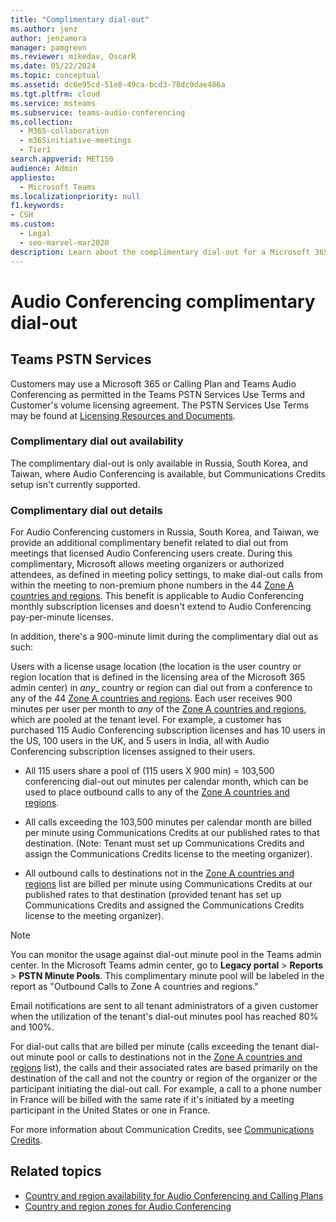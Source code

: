 ```yaml
---
title: "Complimentary dial-out"
ms.author: jenz
author: jenzamora
manager: pamgreen
ms.reviewer: mikedav, OscarR
ms.date: 05/22/2024
ms.topic: conceptual
ms.assetid: dc6e95cd-51e8-49ca-bcd3-78dc9dae486a
ms.tgt.pltfrm: cloud
ms.service: msteams
ms.subservice: teams-audio-conferencing
ms.collection: 
  - M365-collaboration
  - m365initiative-meetings
  - Tier1
search.appverid: MET150
audience: Admin
appliesto: 
  - Microsoft Teams
ms.localizationpriority: null
f1.keywords:
- CSH
ms.custom: 
  - Legal
  - seo-marvel-mar2020
description: Learn about the complimentary dial-out for a Microsoft 365 calling plan and Audio Conferencing in Microsoft Teams.
---
```


# Audio Conferencing complimentary dial-out

## Teams PSTN Services

Customers may use a Microsoft 365 or Calling Plan and Teams Audio Conferencing as permitted in the Teams PSTN Services Use Terms and Customer's volume licensing agreement. The PSTN Services Use Terms may be found at [Licensing Resources and Documents](https://www.microsoft.com/licensing/docs).

### Complimentary dial out availability

The complimentary dial-out is only available in Russia, South Korea, and Taiwan, where Audio Conferencing is available, but Communications Credits setup isn't currently supported.

### Complimentary dial out details

For Audio Conferencing customers in Russia, South Korea, and Taiwan, we provide an additional complimentary benefit related to dial out from meetings that licensed Audio Conferencing users create. During this complimentary, Microsoft allows meeting organizers or authorized attendees, as defined in meeting policy settings, to make dial-out calls from within the meeting to non-premium phone numbers in the 44 [Zone A countries and regions](audio-conferencing-zones.md). This benefit is applicable to Audio Conferencing monthly subscription licenses and doesn't extend to Audio Conferencing pay-per-minute licenses.

In addition, there's a 900-minute limit during the complimentary dial out as such:

Users with a license usage location (the location is the user country or region location that is defined in the licensing area of the Microsoft 365 admin center) in _any__ country or region can dial out from a conference to any of the 44 [Zone A countries and regions](audio-conferencing-zones.md). Each user receives 900 minutes per user per month to _any_ of the [Zone A countries and regions](audio-conferencing-zones.md), which are pooled at the tenant level. For example, a customer has purchased 115 Audio Conferencing subscription licenses and has 10 users in the US, 100 users in the UK, and 5 users in India, all with Audio Conferencing subscription licenses assigned to their users.

- All 115 users share a pool of (115 users X 900 min) = 103,500 conferencing dial-out out minutes per calendar month, which can be used to place outbound calls to any of the [Zone A countries and regions](audio-conferencing-zones.md).

- All calls exceeding the 103,500 minutes per calendar month are billed per minute using Communications Credits at our published rates to that destination. (Note: Tenant must set up Communications Credits and assign the Communications Credits license to the meeting organizer).

- All outbound calls to destinations not in the [Zone A countries and regions](audio-conferencing-zones.md) list are billed per minute using Communications Credits at our published rates to that destination (provided tenant has set up Communications Credits and assigned the Communications Credits license to the meeting organizer).

> [!NOTE]
> You can monitor the usage against dial-out minute pool in the Teams admin center. In the Microsoft Teams admin center, go to **Legacy portal** > **Reports** > **PSTN Minute Pools**. This complimentary minute pool will be labeled in the report as "Outbound Calls to Zone A countries and regions."

Email notifications are sent to all tenant administrators of a given customer when the utilization of the tenant's dial-out minutes pool has reached 80% and 100%.

For dial-out calls that are billed per minute (calls exceeding the tenant dial-out minute pool or calls to destinations not in the [Zone A countries and regions](audio-conferencing-zones.md) list), the calls and their associated rates are based primarily on the destination of the call and not the country or region of the organizer or the participant initiating the dial-out call. For example, a call to a phone number in France will be billed with the same rate if it's initiated by a meeting participant in the United States or one in France.

For more information about Communication Credits, see [Communications Credits](what-are-communications-credits.md).

## Related topics

- [Country and region availability for Audio Conferencing and Calling Plans](country-and-region-availability-for-audio-conferencing-and-calling-plans/country-and-region-availability-for-audio-conferencing-and-calling-plans.md)
- [Country and region zones for Audio Conferencing](audio-conferencing-zones.md)
